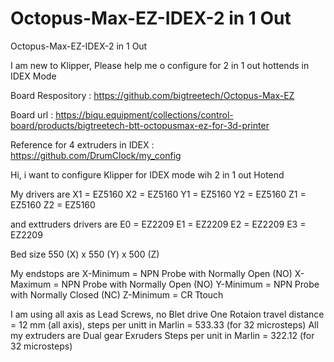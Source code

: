 # Octopus-Max-EZ-IDEX-2 in 1 Out
 Octopus-Max-EZ-IDEX-2 in 1 Out

 I am new to Klipper, Please help me o configure for 2 in 1 out hottends in IDEX Mode

 Board Respository : https://github.com/bigtreetech/Octopus-Max-EZ
 
 Board url : https://biqu.equipment/collections/control-board/products/bigtreetech-btt-octopusmax-ez-for-3d-printer

 Reference for 4 extruders in IDEX : https://github.com/DrumClock/my_config

 Hi, i want to configure Klipper for IDEX mode wih 2 in 1 out Hotend

 My drivers are X1 = EZ5160
                X2 = EZ5160
                Y1 = EZ5160
                Y2 = EZ5160
                Z1 = EZ5160
                Z2 = EZ5160

 and exttruders drivers are E0 = EZ2209
                            E1 = EZ2209
                            E2 = EZ2209
                            E3 = EZ2209

 Bed size 550 (X) x 550 (Y) x 500 (Z)

 My endstops are X-Minimum = NPN Probe with Normally Open (NO)
                 X-Maximum = NPN Probe with Normally Open (NO)
                 Y-Minimum = NPN Probe with Normally Closed (NC)
                 Z-Minimum = CR Ttouch

I am using all axis as Lead Screws, no Blet drive
One Rotaion travel distance = 12 mm (all axis), steps per unitt in Marlin = 533.33 (for 32 microsteps)
All my extruders are Dual gear Exruders Steps per unit in Marlin = 322.12 (for 32 microsteps)




